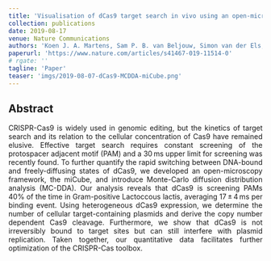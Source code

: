```yaml
---
title: 'Visualisation of dCas9 target search in vivo using an open-microscopy framework'
collection: publications
date: 2019-08-17
venue: Nature Communications
authors: 'Koen J. A. Martens, Sam P. B. van Beljouw, Simon van der Els, Jochem N. A. Vink, Sander Baas, George A. Vogelaar, Stan J. J. Brouns, Peter van Baarlen, Michiel Kleerebezem & Johannes Hohlbein'
paperurl: 'https://www.nature.com/articles/s41467-019-11514-0'
# rgate: ''
tagline: 'Paper'
teaser: 'imgs/2019-08-07-dCas9-MCDDA-miCube.png'
---
```


<h2> Abstract </h2>
<p align= "justify">
CRISPR-Cas9 is widely used in genomic editing, but the kinetics of target search and its relation to the cellular concentration of Cas9 have remained elusive. Effective target search requires constant screening of the protospacer adjacent motif (PAM) and a 30 ms upper limit for screening was recently found. To further quantify the rapid switching between DNA-bound and freely-diffusing states of dCas9, we developed an open-microscopy framework, the miCube, and introduce Monte-Carlo diffusion distribution analysis (MC-DDA). Our analysis reveals that dCas9 is screening PAMs 40% of the time in Gram-positive Lactoccous lactis, averaging 17 ± 4 ms per binding event. Using heterogeneous dCas9 expression, we determine the number of cellular target-containing plasmids and derive the copy number dependent Cas9 cleavage. Furthermore, we show that dCas9 is not irreversibly bound to target sites but can still interfere with plasmid replication. Taken together, our quantitative data facilitates further optimization of the CRISPR-Cas toolbox.